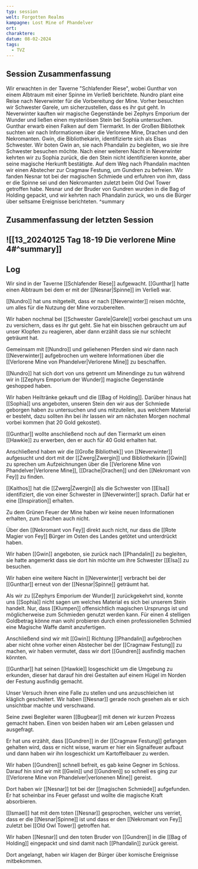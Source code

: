 ```yaml
---
typ: session
welt: Forgotten Realms
kampagne: Lost Mine of Phandelver
ort: 
charaktere: 
datum: 08-02-2024
tags:
  - TVZ
---
```

## Session Zusammenfassung

Wir erwachten in der Taverne "Schlafender Riese", wobei Gunthar von einem Albtraum mit einer Spinne im Verließ berichtete. Nundro plant eine Reise nach Neverwinter für die Vorbereitung der Mine. Vorher besuchten wir Schwester Garele, um sicherzustellen, dass es ihr gut geht. In Neverwinter kauften wir magische Gegenstände bei Zephyrs Emporium der Wunder und ließen einen mysteriösen Stein bei Sophia untersuchen. Gunthar erwarb einen Falken auf dem Tiermarkt. In der Großen Bibliothek suchten wir nach Informationen über die Verlorene Mine, Drachen und den Nekromanten. Gwin, die Bibliothekarin, identifizierte sich als Elsas Schwester. Wir boten Gwin an, sie nach Phandalin zu begleiten, wo sie ihre Schwester besuchen möchte. Nach einer weiteren Nacht in Neverwinter kehrten wir zu Sophia zurück, die den Stein nicht identifizieren konnte, aber seine magische Herkunft bestätigte. Auf dem Weg nach Phandalin machten wir einen Abstecher zur Cragmaw Festung, um Gundren zu befreien. Wir fanden Nesnar tot bei der magischen Schmiede und erfuhren von ihm, dass er die Spinne sei und den Nekromanten zuletzt beim Old Owl Tower getroffen habe. Nesnar und der Bruder von Gundren wurden in die Bag of Holding gepackt, und wir kehrten nach Phandalin zurück, wo uns die Bürger über seltsame Ereignisse berichteten.
^summary

## Zusammenfassung der letzten Session

![[13_20240125 Tag 18-19 Die verlorene Mine 4#^summary]]
---

## Log


Wir sind in der Taverne [[Schlafender Riese]] aufgewacht. [[Gunthar]] hatte einen Albtraum bei dem er mit der [[Nesnar|Spinne]] im Verließ war.

[[Nundro]] hat uns mitgeteilt, dass er nach [[Neverwinter]] reisen möchte, um alles für die Nutzung der Mine vorzubereiten.

Wir haben nochmal bei [[Schwester Garele|Garele]] vorbei geschaut um uns zu versichern, dass es ihr gut geht. Sie hat ein bisschen gebraucht um auf unser Klopfen zu reagieren, aber dann erzählt dass sie nur schlecht geträumt hat.

Gemeinsam mit [[Nundro]] und geliehenen Pferden sind wir dann nach [[Neverwinter]] aufgebrochen um weitere Informationen über die [[Verlorene Mine von Phandelver|Verlorene Mine]] zu beschaffen.

[[Nundro]] hat sich dort von uns getrennt um Minendinge zu tun während wir in [[Zephyrs Emporium der Wunder]] magische Gegenstände geshopped haben.

Wir haben Heiltränke gekauft und die [[Bag of Holding]]. Darüber hinaus hat [[Sophia]] uns angeboten, unseren Stein den wir aus der Schmiede geborgen haben zu untersuchen und uns mitzuteilen, aus welchem Material er besteht, dazu sollten ihn bei ihr lassen wir am nächsten Morgen nochmal vorbei kommen (hat 20 Gold gekostet).

[[Gunthar]] wollte anschließend noch auf den Tiermarkt um einen [[Hawkie]] zu erwerben, den er auch für 40 Gold erhalten hat.

Anschließend haben wir die [[Große Bibliothek]] von [[Neverwinter]] aufgesucht und dort mit der [[Zwerg|Zwergin]] und Bibliothekarin [[Gwin]] zu sprechen um Aufzeichnungen über die [[Verlorene Mine von Phandelver|Verlorene Mine]], [[Drache|Drachen]] und den [[Nekromant von Fey]] zu finden.

[[Kaithos]] hat die [[Zwerg|Zwergin]] als die Schwester von [[Elsa]] identifiziert, die von einer Schwester in [[Neverwinter]] sprach. Dafür hat er eine [[Inspiration]] erhalten.

Zu dem Grünen Feuer der Mine haben wir keine neuen Informationen erhalten, zum Drachen auch nicht.

Über den [[Nekromant von Fey]] direkt auch nicht, nur dass die [[Rote Magier von Fey]] Bürger im Osten des Landes getötet und unterdrückt haben.

Wir haben [[Gwin]] angeboten, sie zurück nach [[Phandalin]] zu begleiten, sie hatte angemerkt dass sie dort hin möchte um ihre Schwester [[Elsa]] zu besuchen.

Wir haben eine weitere Nacht in [[Neverwinter]] verbracht bei der [[Gunthar]] erneut von der [[Nesnar|Spinne]] geträumt hat.

Als wir zu [[Zephyrs Emporium der Wunder]] zurückgekehrt sind, konnte uns [[Sophia]] nicht sagen um welches Material es sich bei unserem Stein handelt. Nur, dass [[Klumpen]] offensichtlich magischen Ursprungs ist und möglicherweise zum Schmieden genutzt werden kann. Für einen 4 stelligen Goldbetrag könne man wohl probieren durch einen professionellen Schmied eine Magische Waffe damit anzufertigen.

Anschließend sind wir mit [[Gwin]] Richtung [[Phandalin]] aufgebrochen aber nicht ohne vorher einen Abstecher bei der [[Cragmaw Festung]] zu machen, wir haben vermutet, dass wir dort [[Gundren]] ausfindig machen könnten.

[[Gunthar]] hat seinen [[Hawkie]] losgeschickt um die Umgebung zu erkunden, dieser hat darauf hin drei Gestalten auf einem Hügel im Norden der Festung ausfindig gemacht.

Unser Versuch ihnen eine Falle zu stellen und uns anzuschleichen ist kläglich gescheitert. Wir haben [[Nesnar]] gerade noch gesehen als er sich unsichtbar machte und verschwand.

Seine zwei Begleiter waren [[Bugbear]] mit denen wir kurzen Prozess gemacht haben. Einen von beiden haben wir am Leben gelassen und ausgefragt.

Er hat uns erzählt, dass [[Gundren]] in der [[Cragmaw Festung]] gefangen gehalten wird, dass er nicht wisse, warum er hier ein Signalfeuer aufbaut und dann haben wir ihn losgeschickt um Kartoffelbauer zu werden.

Wir haben [[Gundren]] schnell befreit, es gab keine Gegner im Schloss. Darauf hin sind wir mit [[Gwin]] und [[Gundren]] so schnell es ging zur [[Verlorene Mine von Phandelver|verlonenen Mine]] gereist.

Dort haben wir [[Nesnar]] tot bei der [[magischen Schmiede]] aufgefunden. Er hat scheinbar ins Feuer gefasst und wollte die magische Kraft absorbieren.

[[Ismael]] hat mit dem toten [[Nesnar]] gesprochen, welcher uns verriet, dass er die [[Nesnar|Spinne]] ist und dass er den [[Nekromant von Fey]] zuletzt bei [[Old Owl Tower]] getroffen hat.

Wir haben [[Nesnar]] und den toten Bruder von [[Gundren]] in die [[Bag of Holding]] eingepackt und sind damit nach [[Phandalin]] zurück gereist.

Dort angelangt, haben wir klagen der Bürger über komische Ereignisse mitbekommen.